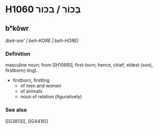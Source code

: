 # H1060 בְּכוֹר / בכור

## bᵉkôwr

_(bek-ore' | beh-KORE | beh-HORE)_

### Definition

masculine noun; from [[H1069]]; first-born; hence, chief; eldest (son), firstborn(-ling).

- firstborn, firstling
    - of men and women
    - of animals
    - noun of relation (figuratively)
### See also

[[G3813]], [[G4416]]

